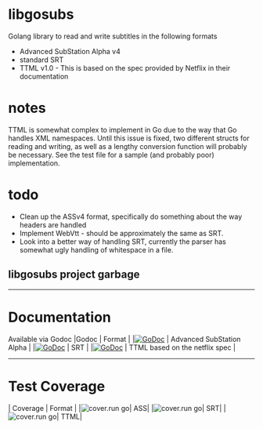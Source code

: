 # libgosubs
Golang library to read and write subtitles in the following formats

- Advanced SubStation Alpha v4
- standard SRT
- TTML v1.0 - This is based on the spec provided by Netflix in their documentation

# notes

TTML is somewhat complex to implement in Go due to the way that Go handles XML namespaces. Until this issue is fixed, two different structs for reading and writing, as well as a lengthy conversion function will probably be necessary. See the test file for a sample (and probably poor) implementation. 

# todo

- Clean up the ASSv4 format, specifically do something about the way headers are handled
- Implement WebVtt - should be approximately the same as SRT. 
- Look into a better way of handling SRT, currently the parser has somewhat ugly handling of whitespace in a file. 


## libgosubs project garbage

--------
# Documentation
Available via Godoc
|Godoc | Format | 
|[![GoDoc](https://godoc.org/github.com/wargarblgarbl/libgosubs/ass?status.svg)](https://godoc.org/github.com/wargarblgarbl/libgosubs/ass) | Advanced SubStation Alpha |
|[![GoDoc](https://godoc.org/github.com/wargarblgarbl/libgosubs/srt?status.svg)](https://godoc.org/github.com/wargarblgarbl/libgosubs/srt) | SRT |
|[![GoDoc](https://godoc.org/github.com/wargarblgarbl/libgosubs/ttml?status.svg)](https://godoc.org/github.com/wargarblgarbl/libgosubs/ttml) | TTML based on the netflix spec |

--------
# Test Coverage

| Coverage | Format | 
|![cover.run go](https://cover.run/go/github.com/wargarblgarbl/libgosubs/ass.svg)| ASS| 
|![cover.run go](https://cover.run/go/github.com/wargarblgarbl/libgosubs/srt.svg)| SRT| 
|![cover.run go](https://cover.run/go/github.com/wargarblgarbl/libgosubs/ttml.svg)| TTML| 



